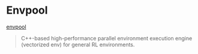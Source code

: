# Envpool
[envpool](https://github.com/sail-sg/envpool)
> C++-based high-performance parallel environment execution engine (vectorized env) for general RL environments.